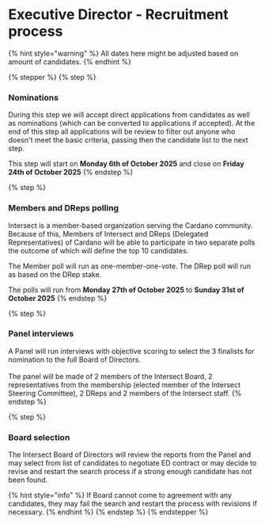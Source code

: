 # Executive Director - Recruitment process

{% hint style="warning" %}
All dates here might be adjusted based on amount of candidates.
{% endhint %}

{% stepper %}
{% step %}
### Nominations

During this step we will accept direct applications from candidates as well as nominations (which can be converted to applications if accepted). At the end of this step all applications will be review to filter out anyone who doesn't meet the basic criteria, passing then the candidate list to the next step.

This step will start on **Monday 6th of October 2025** and close on **Friday 24th of October 2025**
{% endstep %}

{% step %}
### Members and DReps polling

Intersect is a member-based organization serving the Cardano community. Because of this, Members of Intersect and DReps (Delegated Representatives) of Cardano will be able to participate in two separate polls the outcome of which will define the top 10 candidates.

The Member poll will run as one-member-one-vote. The DRep poll will run as based on the DRep stake.

The polls will run from **Monday 27th of October 2025** to **Sunday 31st of October 2025**
{% endstep %}

{% step %}
### Panel interviews

A Panel will run interviews with objective scoring to select the 3 finalists for nomination to the full Board of Directors.\
\
The panel will be made of 2 members of the Intersect Board, 2 representatives from the membership (elected member of the Intersect Steering Committee), 2 DReps and 2 members of the Intersect staff.
{% endstep %}

{% step %}
### Board selection

The Intersect Board of Directors will review the reports from the Panel and may select from list of candidates to negotiate ED contract or may decide to revise and restart the search process if a strong enough candidate has not been found.

{% hint style="info" %}
If Board cannot come to agreement with any candidates, they may fail the search and restart the process with revisions if necessary.
{% endhint %}
{% endstep %}
{% endstepper %}
